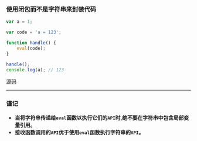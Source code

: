 ### 使用闭包而不是字符串来封装代码

```javascript
var a = 1;

var code = 'a = 123';

function handle() {
    eval(code);
}

handle();
console.log(a); // 123
```
[源码](item27/demo.js)

------

### 谨记
+ **当将字符串传递给`eval`函数以执行它们的`API`时,绝不要在字符串中包含局部变量引用。**
+ **接收函数调用的`API`优于使用`eval`函数执行字符串的`API`。**